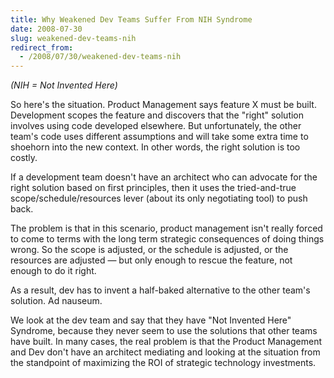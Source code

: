 ```yaml
---
title: Why Weakened Dev Teams Suffer From NIH Syndrome
date: 2008-07-30
slug: weakened-dev-teams-nih
redirect_from:
  - /2008/07/30/weakened-dev-teams-nih
---
```


<em>(NIH = Not Invented Here)</em>

So here's the situation. Product Management says feature X must be built. Development scopes the feature and discovers that the "right" solution involves using code developed elsewhere. But unfortunately, the other team's code uses different assumptions and will take some extra time to shoehorn into the new context. In other words, the right solution is too costly.

If a development team doesn't have an architect who can advocate for the right solution based on first principles, then it uses the tried-and-true scope/schedule/resources lever (about its only negotiating tool) to push back.

The problem is that in this scenario, product management isn't really forced to come to terms with the long term strategic consequences of doing things wrong. So the scope is adjusted, or the schedule is adjusted, or the resources are adjusted &mdash; but only enough to rescue the feature, not enough to do it right.

As a result, dev has to invent a half-baked alternative to the other team's solution. Ad nauseum.

We look at the dev team and say that they have "Not Invented Here" Syndrome, because they never seem to use the solutions that other teams have built. In many cases, the real problem is that the Product Management and Dev don't have an architect mediating and looking at the situation from the standpoint of maximizing the ROI of strategic technology investments.

